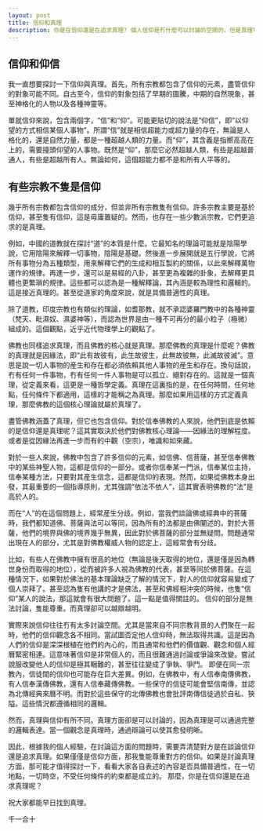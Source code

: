 ```yaml
---
layout: post
title: 信仰和真理
description: 你是在信仰還是在追求真理? 個人信仰是冇什麼可以討論的空間的，但是真理可以，真理不僅可以討論和交流，還可以越辯越明。
---
```


## 信仰和仰信
我一直想要探討一下信仰與真理。首先，所有宗教都包含了信仰的元素，盡管信仰的對象可能不同。自古至今，信仰的對象包括了早期的圖騰，中期的自然現象，甚至神格化的人物以及各種神靈等。

單就信仰來說，包含兩個字，“信”和“仰”。可能更貼切的說法是“仰信”，即“以仰望的方式相信某個人事物”。所謂“信”就是相信超能力或超力量的存在，無論是人格化的，還是自然力量，都是一種超越人類的力量。而“仰”，其含義是指嚮高高在上的，需要擡頭仰望的人事物。既然是“仰”，那麼它必然超越人類，有些是超越普通人，有些是超越所有人。無論如何，這個超能力都不是和所有人平等的。

## 有些宗教不隻是信仰

幾乎所有宗教都包含信仰的成分，但並非所有宗教隻有信仰。許多宗教主要是基於信仰，甚至隻有信仰，這是毋庸置疑的。然而，也存在一些少數派宗教，它們更追求的是真理。

例如，中國的道教就在探討“道”的本質是什麼。它最知名的理論可能就是陰陽學說，它用陰陽來解釋一切事物，陰陽是基礎。然後進一步展開就是五行學說，它將所有事物分為五種類型，用來解釋它們的生成和相互製約的關係，以此來解釋萬物運作的規律。再進一步，還可以是易經的八卦，甚至更為複雜的卦象，去解釋更具體也更繁瑣的規律。這些都可以認為是一種解釋論，其內涵是較為理性和邏輯的。這是接近真理的。甚至從道家的角度來說，就是具備普適性的真理。

除了道教，印度宗教也有類似的理論，如耆那教，就不承認婆羅門教中的各種神靈（梵天、毗濕奴、濕婆神等），而認為世界是由一種不可再分的最小粒子（極微）組成的。這個觀點，近乎近代物理學上的觀點了。

佛教也同樣追求真理，而且佛教的核心就是真理。那麼佛教的真理是什麼呢？佛教的真理就是因緣法，即“此有故彼有，此生故彼生，此無故彼無，此滅故彼滅”。意思是說一切人事物的産生和存在都必須依賴其他人事物的産生和存在。換句話說，冇有任何一件事物，冇有任何一件人事物是可以孤立、絕對存在的。這就是一個真理，從定義來看，這更是一種哲學定義。真理在這裏指的是，在任何時間，任何地點，任何條件下都適用，這樣的才能稱之為真理。那麼如果用這樣的方式定義真理，那麼佛教的這個核心理論就屬於真理了。

盡管佛教涵蓋了真理，但它也包含信仰。對於信奉佛教的人來說，他們到底是依賴的是信仰還是真理呢？這其實取決於他們對佛教核心理論——因緣法的理解程度。或者是從因緣法再進一步而有的中觀（空宗），唯識和如來藏。

對於一些人來說，佛教中包含了許多信仰的元素，如信佛、信菩薩，甚至信奉佛教中的某些神聖人物，這都是信仰的一部分。或者你信奉某一門派，信奉某位主持，信奉某種方法，只要對其産生信念，這都是信仰的表現。然而，如果從佛教本身出發，其最重要的一個指導原則，尤其強調“依法不依人”，這其實表明佛教的“法”是高於人的。

而在“人”的在這個問題上，經常産生分歧。例如，當我們談論佛或經典中的菩薩時，我們都知道佛、菩薩與法可以等同，因為所有的法都是由佛闡述的。對於大菩薩，他們的境界與佛的境界幾乎無異，因此對於佛菩薩的部分並無疑問。問題通常出現在人的部分，尤其是對佛教權威人物的認定上，這經常會有分歧。

比如，有些人在佛教中擁有很高的地位（無論是後天取得的地位，還是僅是因為轉世身份而取得的地位），從而被許多人視為佛教的代表，甚至等同於佛菩薩。在這種情況下，如果對於佛法的基本理論缺乏了解的情況下，對人的信仰就容易變成了個人崇拜了。甚至認為隻有他講的才是佛法，甚至和佛經相沖突的時候，也隻“信仰”某人的說法，那這就會有很大問題了。這一點是值得關註的。
信仰的部分是無法討論，隻能尊重。而真理卻可以越辯越明。

實際來說信仰往往冇有太多討論空間。尤其是當來自不同宗教背景的人們聚在一起時，他們的信仰觀念各不相同。當試圖否定他人信仰時，無法取得共識。這是因為人們的信仰是深深根植在他們的內心的，而且通常和他們的價值觀、觀念和個人經曆緊密相連。這意味著信仰是非常個人的，而且很難通過討論或爭論來改變。嘗試說服改變他人的信仰是極其睏難的，甚至往往變成了爭執、爭鬥。
即便在同一宗教內，信徒間的信仰也可能存在巨大差異。例如，在佛教中，有人信奉南傳佛教，有人信奉漢傳佛教，還有人信奉藏傳佛教。一些保守的信徒可能會堅信南傳，並認為北傳經典來曆不明。而對於這些保守的北傳佛教也會批評南傳信徒過於自私、狹隘。這些情況都遵循相同的邏輯。

然而，真理與信仰有所不同。真理方面卻是可以討論的，因為真理是可以通過完整的邏輯表達。當一個觀念是真理時，通過辯論可以使其愈發明晰。

因此，根據我的個人經驗，在討論這方面的問題時，需要弄清楚對方是在談論信仰還是追求真理。如果僅僅是信仰方面，那我隻能尊重對方的信仰。如果是討論真理方面，那可能才值得探討一下，看看大家各自表述的內容是否具備普適性，在一切地點，一切時空，不受任何條件的約束都是成立的。
那麼，你是在信仰還是在追求真理呢？

祝大家都能早日找到真理。

千一合十
